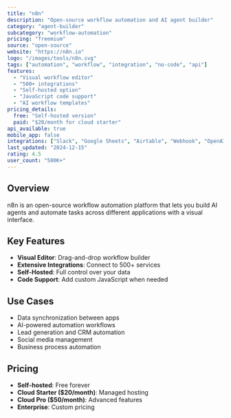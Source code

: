 ```yaml
---
title: "n8n"
description: "Open-source workflow automation and AI agent builder"
category: "agent-builder"
subcategory: "workflow-automation"
pricing: "freemium"
source: "open-source"
website: "https://n8n.io"
logo: "/images/tools/n8n.svg"
tags: ["automation", "workflow", "integration", "no-code", "api"]
features:
  - "Visual workflow editor"
  - "500+ integrations"
  - "Self-hosted option"
  - "JavaScript code support"
  - "AI workflow templates"
pricing_details:
  free: "Self-hosted version"
  paid: "$20/month for cloud starter"
api_available: true
mobile_app: false
integrations: ["Slack", "Google Sheets", "Airtable", "Webhook", "OpenAI"]
last_updated: "2024-12-15"
rating: 4.5
user_count: "500K+"
---
```


## Overview

n8n is an open-source workflow automation platform that lets you build AI agents and automate tasks across different applications with a visual interface.

## Key Features

- **Visual Editor**: Drag-and-drop workflow builder
- **Extensive Integrations**: Connect to 500+ services
- **Self-Hosted**: Full control over your data
- **Code Support**: Add custom JavaScript when needed

## Use Cases

- Data synchronization between apps
- AI-powered automation workflows
- Lead generation and CRM automation
- Social media management
- Business process automation

## Pricing

- **Self-hosted**: Free forever
- **Cloud Starter ($20/month)**: Managed hosting
- **Cloud Pro ($50/month)**: Advanced features
- **Enterprise**: Custom pricing
